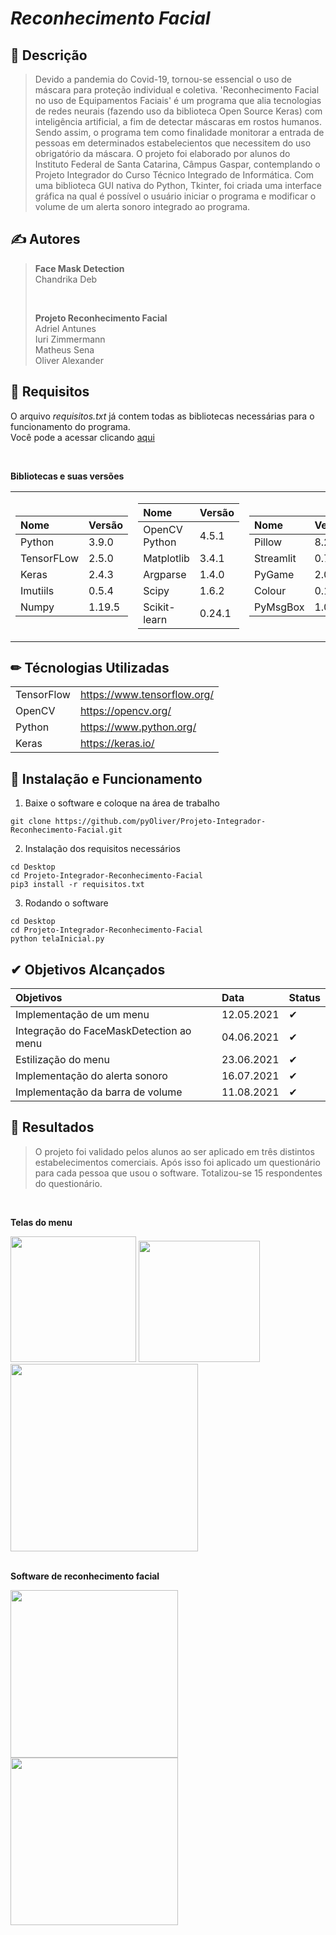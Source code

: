 # ***Reconhecimento Facial***

## 📕 Descrição
> Devido a pandemia do Covid-19, tornou-se essencial o uso de máscara para proteção individual e coletiva. 
'Reconhecimento Facial no uso de Equipamentos Faciais' é um programa que alia tecnologias de redes neurais
(fazendo uso da biblioteca Open Source Keras) com inteligência artificial, a fim de detectar máscaras em 
rostos humanos. Sendo assim, o programa tem como finalidade monitorar a entrada de pessoas em determinados 
estabelecientos que necessitem do uso obrigatório da máscara. O projeto foi elaborado por alunos do Instituto 
Federal de Santa Catarina, Câmpus Gaspar, contemplando o Projeto Integrador do Curso Técnico Integrado de 
Informática. Com uma biblioteca GUI nativa do Python, Tkinter, foi criada uma interface gráfica na qual é possível
o usuário iniciar o programa e modificar o volume de um alerta sonoro integrado ao programa.


## ✍ Autores
> **Face Mask Detection**  
> Chandrika Deb  
>
><br/>
>
> **Projeto Reconhecimento Facial**  
> Adriel Antunes  
> Iuri Zimmermann  
> Matheus Sena  
> Oliver Alexander

## 🚀 Requisitos 
O arquivo *requisitos.txt* já contem todas as bibliotecas necessárias para o funcionamento do programa.  
Você pode a acessar clicando [aqui](https://github.com/pyOliver/Projeto-Integrador-Reconhecimento-Facial/blob/main/requisitos.txt)  

<br/>

**Bibliotecas e suas versões**
<table>
<tr>
  
<td>

|Nome |Versão |
|:--|:--|
| Python	| 3.9.0 |
| TensorFLow| 2.5.0 |
| Keras	| 2.4.3 |
| Imutiils | 0.5.4 |
| Numpy | 1.19.5 |

</td>
  
  
<td>

|Nome |Versão | 
|:--|:--|
| OpenCV Python | 4.5.1 |
| Matplotlib	| 3.4.1 |
| Argparse	| 1.4.0 |
| Scipy | 1.6.2 |
| Scikit-learn	| 0.24.1 |

</td>
  
<td>

|Nome |Versão | 
|:--|:--|
| Pillow	| 8.2.0 |
| Streamlit | 0.79.0 |
| PyGame | 2.0.1 |
| Colour | 0.1.5 |
| PyMsgBox | 1.0.9 |

</td>
</tr></table>

## ✏ Técnologias Utilizadas 
|||
| :------- | :--- |
| TensorFlow | https://www.tensorflow.org/ |  
| OpenCV | https://opencv.org/ | 
| Python | https://www.python.org/ |
| Keras | https://keras.io/ |  



## 📝 Instalação e Funcionamento
01. Baixe o software e coloque na área de trabalho
```
git clone https://github.com/pyOliver/Projeto-Integrador-Reconhecimento-Facial.git
```

02. Instalação dos requisitos necessários
```
cd Desktop
cd Projeto-Integrador-Reconhecimento-Facial  
pip3 install -r requisitos.txt  
```

03. Rodando o software  
```
cd Desktop  
cd Projeto-Integrador-Reconhecimento-Facial  
python telaInicial.py  
```

## ✔ Objetivos Alcançados
| Objetivos | Data | Status |
| :------- | :--- | :--- |
| Implementação de um menu | 12.05.2021 | ✔ |
| Integração do FaceMaskDetection ao menu | 04.06.2021 | ✔ |
| Estilização do menu | 23.06.2021 | ✔ |
| Implementação do alerta sonoro | 16.07.2021 | ✔ |
| Implementação da barra de volume | 11.08.2021 | ✔ |


## 🔑 Resultados
> O projeto foi validado pelos alunos ao ser aplicado em três distintos estabelecimentos comerciais. 
> Após isso foi aplicado um questionário para cada pessoa que usou o software. Totalizou-se 15 respondentes do questionário.  

<br/>

**Telas do menu**
<div>  
  <img src="https://github.com/pyOliver/Projeto-Integrador-Reconhecimento-Facial/blob/main/Imagens/tela_principal.png" width=201/>
  <img src="https://github.com/pyOliver/Projeto-Integrador-Reconhecimento-Facial/blob/main/Imagens/tela_sobre.png" width=194/>
  <img src="https://github.com/pyOliver/Projeto-Integrador-Reconhecimento-Facial/blob/main/Imagens/tela_config.png" width=300/>  
</div>
  
<br/>  
  
**Software de reconhecimento facial**
<div> 
  <img src="https://github.com/pyOliver/Projeto-Integrador-Reconhecimento-Facial/blob/main/Imagens/tela_com_mask.png" width=268/>
  <img src="https://github.com/pyOliver/Projeto-Integrador-Reconhecimento-Facial/blob/main/Imagens/tela_sem_mask.png" width=268/>
</div>
